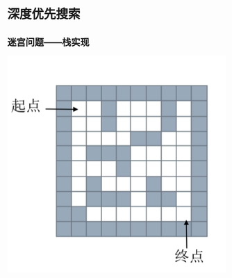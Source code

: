 # 深度优先搜索

## 迷宫问题——栈实现

![20250131192526](https://raw.githubusercontent.com/lyy1119/Imgs/main/img/20250131192526.png)